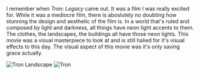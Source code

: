 I remember when *Tron: Legacy* came out. It was a film I was really excited for. While it was a mediocre film, there is aboslutely no doubting how stunning the design and aesthetic of the film is. In a world that's ruled and composed by light and darkness, all things have neon light accents to them. The clothes, the landscapes, the buildings all have those neon lights. This movie was a visual masterpiece to look at and is still halied for it's visual effects to this day. The visual aspect of this movie was it's only saving grace actually.

<img src="/web1-sp/img/tron-city-grid-back-end.jpg" alt="Tron Landscape">

<img src="/web1-sp/img/tron-legacy.jpg" alt="Tron">
